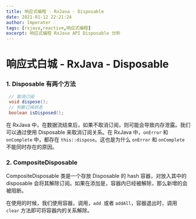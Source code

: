 ```yaml
---
title: 响应式编程 - RxJava - Disposable
date: 2021-01-12 22:21:24
author: Imperater
tags: [rxjava,reactive,响应式编程]
excerpt: 响应式编程 RxJava API Disposable 分析
---
```


# 响应式白城 - RxJava - Disposable

###  1. Disposable 有两个方法

```java
 // 取消订阅
 void dispose();
 // 判断订阅状态
 boolean isDisposed();
```

在 RxJava 中，在数据流结束后，如果不取消订阅，则可能会导致内存泄露。我们可以通过使用 Disposable 来取消订阅关系。在 RxJava 中，`onError` 和 `onComplete` 中，都存在 `this::dispose`。这也是为什么  `onError` 和 `onComplete` 不能同时存在的原因。

### 2. CompositeDisposable

CompositeDisposable 类是一个存放 Disposable 的 hash 容器，对放入其中的 disposable 会将其解除订阅。如果在添加是，容器内已经被解除，那么新增的会被阻断。


在使用的时候，我们使用容器，调用，`add `或者 `addAll`，容器退出时，调用 `clear` 方法即可将容器内的关系解除。
